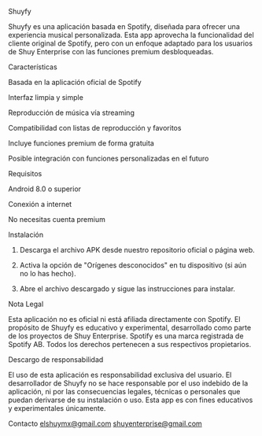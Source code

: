Shuyfy

Shuyfy es una aplicación basada en Spotify, diseñada para ofrecer una experiencia musical personalizada.
Esta app aprovecha la funcionalidad del cliente original de Spotify, pero con un enfoque adaptado para los usuarios de Shuy Enterprise con las funciones premium desbloqueadas.

Características

Basada en la aplicación oficial de Spotify

Interfaz limpia y simple

Reproducción de música vía streaming

Compatibilidad con listas de reproducción y favoritos

Incluye funciones premium de forma gratuita

Posible integración con funciones personalizadas en el futuro


Requisitos

Android 8.0 o superior

Conexión a internet

No necesitas cuenta premium


Instalación

1. Descarga el archivo APK desde nuestro repositorio oficial o página web.


2. Activa la opción de "Orígenes desconocidos" en tu dispositivo (si aún no lo has hecho).


3. Abre el archivo descargado y sigue las instrucciones para instalar.



Nota Legal

Esta aplicación no es oficial ni está afiliada directamente con Spotify.
El propósito de Shuyfy es educativo y experimental, desarrollado como parte de los proyectos de Shuy Enterprise.
Spotify es una marca registrada de Spotify AB.
Todos los derechos pertenecen a sus respectivos propietarios.

Descargo de responsabilidad

El uso de esta aplicación es responsabilidad exclusiva del usuario.
El desarrollador de Shuyfy no se hace responsable por el uso indebido de la aplicación, ni por las consecuencias legales, técnicas o personales que puedan derivarse de su instalación o uso.
Esta app es con fines educativos y experimentales únicamente.

Contacto
elshuymx@gmail.com
shuyenterprise@gmail.com

